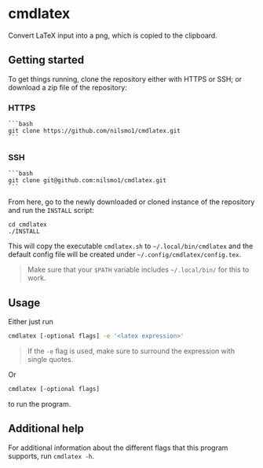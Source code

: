 # cmdlatex
Convert LaTeX input into a png, which is copied to the clipboard.

## Getting started
To get things running, clone the repository either with HTTPS or SSH; or download a zip file of the repository:
### HTTPS
    ```bash
    git clone https://github.com/nilsmo1/cmdlatex.git
    ```
### SSH
    ```bash
    git clone git@github.com:nilsmo1/cmdlatex.git
    ```
From here, go to the newly downloaded or cloned instance of the repository and run the `INSTALL` script:
```
cd cmdlatex
./INSTALL
```
This will copy the executable `cmdlatex.sh` to `~/.local/bin/cmdlatex` and the default config file will be created under `~/.config/cmdlatex/config.tex`.
> Make sure that your `$PATH` variable includes `~/.local/bin/` for this to work.

## Usage
Either just run
```bash
cmdlatex [-optional flags] -e '<latex expression>'
```
> If the `-e` flag is used, make sure to surround the expression with single quotes.

Or
```bash
cmdlatex [-optional flags]
```
to run the program.

## Additional help
For additional information about the different flags that this program supports, run `cmdlatex -h`.
